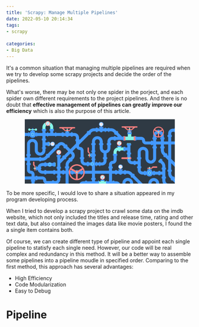 ```yaml
---
title: 'Scrapy: Manage Multiple Pipelines'
date: 2022-05-10 20:14:34
tags:
- scrapy

categories:
- Big Data
---
```

It's a common situation that managing multiple pipelines are required  when we try to develop some scrapy projects and decide the order of the pipelines. 

What's worse, there may be not only one spider in the porject, and each  spider own different requirements to the project pipelines. And there is no doubt that **effective management of pipelines can greatly improve our efficiency** which is also the purpose of this article.


<center>
    <img src="Scrapy-Manage-Multiple-Pipelines/logo.png", width=80%>
</center>
<!--more-->

To be more specific, I would love to share a situation appeared in my program developing process.

When I tried to develop a scrapy project to crawl some data on the imdb website, which not only included the titles and release time, rating and other text data, but also contained the images data like movie posters, I found the a single item contains both.

Of course, we can create different type of pipeline and appoint each single pipeline to statisfy each single need. However, our code will be real complex and redundancy in this method. It will be a better way to assemble some pipelines into a pipeline moudle in specified order. Comparing to the first method, this approach has several advantages:

- High Efficiency
- Code Modularization
- Easy to Debug

# Pipeline
## 

